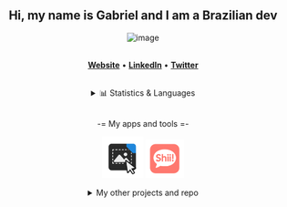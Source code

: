 <br>

<div align="center">

## Hi, my name is Gabriel and I am a Brazilian dev

<img  height="738" alt="image" src="https://i.pinimg.com/originals/4f/f0/88/4ff088795aff41e835671f1479fa0366.gif" />
<br>
<br>


[**Website**](https://comunit-folio.web.app/) • [**LinkedIn**](https://linkedin.com/in/gabriel-nascimento-gama-5b0b30185) • [**Twitter**]()
<br>
<br>

<details>
<summary>📊 Statistics & Languages</summary>
<br>

<img src="https://github-readme-stats.vercel.app/api?username=GabrielBaiano&show_icons=true&theme=transparent&hide_border=true&include_all_commits=true&count_private=true" width="400">

<img src="https://github-readme-stats.vercel.app/api/top-langs/?username=GabrielBaiano&layout=compact&theme=transparent&hide_border=true" width="400">

<img src="https://github-readme-activity-graph.vercel.app/graph?username=GabrielBaiano&theme=github&hide_border=true&bg_color=ffffff00&color=58A6FF&line=58A6FF&point=58A6FF&area_color=58A6FF" width="400">

</details>

<br>

-= My apps and tools =-

<p align="center">
  <a href="https://github.com/GabrielBaiano/Banered/tree/main" target="_blank"><img src="https://raw.githubusercontent.com/GabrielBaiano/Banered/main/src/assets/icon.png" alt="Banered Showcase" width="73"/></a>
  <a href="https://github.com/GabrielBaiano/shii-study-assistant" target="_blank"><img src="shii_icon_256x256.png" alt="StealthAPP Showcase" width="68"/></a>

</p>

<details>
  <summary>My other projects and repo</summary>
  <br>

**Handbook** | **Homepage** | **Stars** | **Downloads**
:--- | --- | :--- | :---
[awesome-readme](https://github.com/GabrielBaiano/awesome-readme) | — | [![GitHub stars](https://badgen.net/github/stars/GabrielBaiano/awesome-readme?style=flat&label=)](https://github.com/GabrielBaiano/awesome-readme/stargazers) | [![NPM Downloads](https://img.shields.io/npm/dm/awesome-readme-templates.svg?label=&logo=npm&style=flat&labelColor=ffacab&color=dd4e4c)](https://www.npmjs.com/package/awesome-readme-templates)

</details>

</div>


